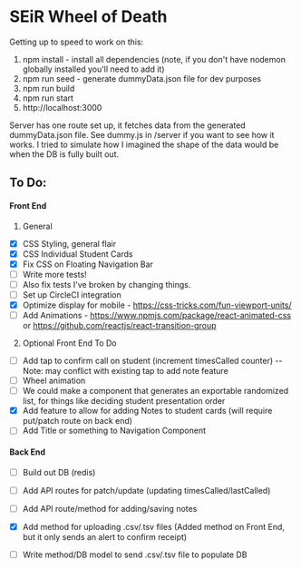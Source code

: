 # SEiR Wheel of Death

Getting up to speed to work on this:
1. npm install - install all dependencies (note, if you don't have nodemon globally installed you'll need to add it)
2. npm run seed - generate dummyData.json file for dev purposes
3. npm run build
4. npm run start
5. http://localhost:3000

Server has one route set up, it fetches data from the generated dummyData.json file. See dummy.js in /server if you want to see how it works. I tried to simulate how I imagined the shape of the data would be when the DB is fully built out.

## To Do:

#### Front End

1. General
- [x] CSS Styling, general flair
- [x] CSS Individual Student Cards
- [x] Fix CSS on Floating Navigation Bar
- [ ] Write more tests! 
- [ ] Also fix tests I've broken by changing things.
- [ ] Set up CircleCI integration
- [x] Optimize display for mobile - https://css-tricks.com/fun-viewport-units/
- [ ] Add Animations - https://www.npmjs.com/package/react-animated-css or https://github.com/reactjs/react-transition-group

2. Optional Front End To Do
- [ ] Add tap to confirm call on student (increment timesCalled counter) -- Note: may conflict with existing tap to add note feature
- [ ] Wheel animation
- [ ] We could make a component that generates an exportable randomized list, for things like deciding student presentation order
- [x] Add feature to allow for adding Notes to student cards (will require put/patch route on back end)
- [ ] Add Title or something to Navigation Component
 
#### Back End
- [ ] Build out DB (redis)
- [ ] Add API routes for patch/update (updating timesCalled/lastCalled)
- [ ] Add API route/method for adding/saving notes
- [x] Add method for uploading .csv/.tsv files (Added method on Front End, but it only sends an alert to confirm receipt)
- [ ] Write method/DB model to send .csv/.tsv file to populate DB 

